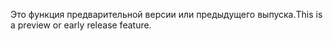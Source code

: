 <span data-ttu-id="8671d-101">Это функция предварительной версии или предыдущего выпуска.</span><span class="sxs-lookup"><span data-stu-id="8671d-101">This is a preview or early release feature.</span></span>